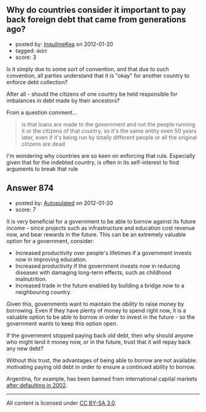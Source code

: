 ## Why do countries consider it important to pay back foreign debt that came from generations ago?

- posted by: [InquilineKea](https://stackexchange.com/users/-1/603-inquilinekea) on 2012-01-20
- tagged: `debt`
- score: 3

Is it simply due to some sort of convention, and that due to such convention, all parties understand that it is "okay" for another country to enforce debt collection?

After all - should the citizens of one country be held responsible for imbalances in debt made by their ancestors?

From a question comment...

> is that loans are made to the government and not the people running it
> or the citizens of that country, so it's the same entity even 50 years
> later, even if it's being run by totally different people or all the
> original citizens are dead

I'm wondering why countries are so keen on enforcing that rule. Especially given that for the indebted country, is often in its self-interest to find arguments to break that rule


## Answer 874

- posted by: [Autopulated](https://stackexchange.com/users/-1/504-autopulated) on 2012-01-20
- score: 7

<p>It is very beneficial for a government to be able to borrow against its future income - since projects such as infrastructure and education cost revenue now, and bear rewards in the future. This can be an extremely valuable option for a government, consider:</p>

<ul>
<li>Increased productivity over people's lifetimes if a government invests <em>now</em> in improving  education.</li>
<li>Increased productivity if the government invests <em>now</em> in reducing diseases with damaging long-term effects, such as childhood malnutrition.</li>
<li>Increased trade in the future enabled by building a bridge <em>now</em> to a neighbouring country.</li>
</ul>

<p>Given this, governments want to maintain the <em>ability</em> to raise money by borrowing. Even if they have plenty of money to spend right now, it is a valuable option to be able to borrow in order to invest in the future - so the government wants to keep this option open.</p>

<p>If the government stopped paying back <em>old</em> debt, then why should anyone who might lend it money now, or in the future, trust that it will repay back any new debt?</p>

<p>Without this trust, the advantages of being able to borrow are not available: motivating paying old debt in order to ensure a continued ability to borrow.</p>

<p>Argentina, for example, has been banned from international capital markets <a href="http://www.roubini.com/briefings/57113.php">after defaulting in 2002</a>.</p>




---

All content is licensed under [CC BY-SA 3.0](https://creativecommons.org/licenses/by-sa/3.0/).
